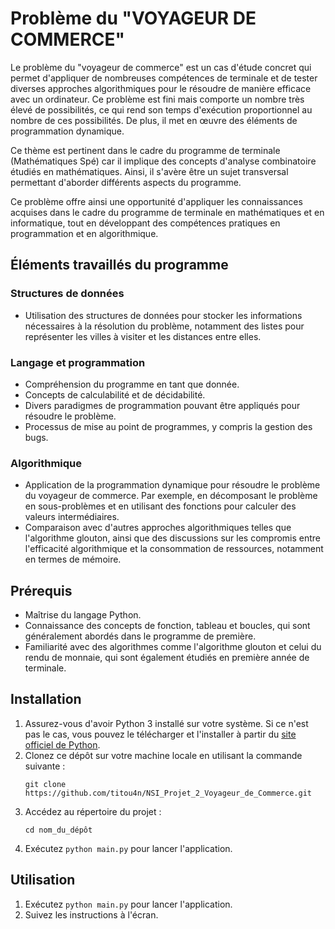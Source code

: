 # Problème du "VOYAGEUR DE COMMERCE"

Le problème du "voyageur de commerce" est un cas d'étude concret qui permet d'appliquer de nombreuses compétences de terminale et de tester diverses approches algorithmiques pour le résoudre de manière efficace avec un ordinateur. Ce problème est fini mais comporte un nombre très élevé de possibilités, ce qui rend son temps d'exécution proportionnel au nombre de ces possibilités. De plus, il met en œuvre des éléments de programmation dynamique.

Ce thème est pertinent dans le cadre du programme de terminale (Mathématiques Spé) car il implique des concepts d'analyse combinatoire étudiés en mathématiques. Ainsi, il s'avère être un sujet transversal permettant d'aborder différents aspects du programme.

Ce problème offre ainsi une opportunité d'appliquer les connaissances acquises dans le cadre du programme de terminale en mathématiques et en informatique, tout en développant des compétences pratiques en programmation et en algorithmique.

## Éléments travaillés du programme

### Structures de données

- Utilisation des structures de données pour stocker les informations nécessaires à la résolution du problème, notamment des listes pour représenter les villes à visiter et les distances entre elles.

### Langage et programmation

- Compréhension du programme en tant que donnée.
- Concepts de calculabilité et de décidabilité.
- Divers paradigmes de programmation pouvant être appliqués pour résoudre le problème.
- Processus de mise au point de programmes, y compris la gestion des bugs.

### Algorithmique

- Application de la programmation dynamique pour résoudre le problème du voyageur de commerce. Par exemple, en décomposant le problème en sous-problèmes et en utilisant des fonctions pour calculer des valeurs intermédiaires.
- Comparaison avec d'autres approches algorithmiques telles que l'algorithme glouton, ainsi que des discussions sur les compromis entre l'efficacité algorithmique et la consommation de ressources, notamment en termes de mémoire.

## Prérequis

- Maîtrise du langage Python.
- Connaissance des concepts de fonction, tableau et boucles, qui sont généralement abordés dans le programme de première.
- Familiarité avec des algorithmes comme l'algorithme glouton et celui du rendu de monnaie, qui sont également étudiés en première année de terminale.


## Installation

1. Assurez-vous d'avoir Python 3 installé sur votre système. Si ce n'est pas le cas, vous pouvez le télécharger et l'installer à partir du [site officiel de Python](https://www.python.org/downloads/).
2. Clonez ce dépôt sur votre machine locale en utilisant la commande suivante :
    ```
    git clone https://github.com/titou4n/NSI_Projet_2_Voyageur_de_Commerce.git
    ```
3. Accédez au répertoire du projet :
    ```
    cd nom_du_dépôt
    ```
4. Exécutez `python main.py` pour lancer l'application.

## Utilisation

1. Exécutez `python main.py` pour lancer l'application.
2. Suivez les instructions à l'écran.
